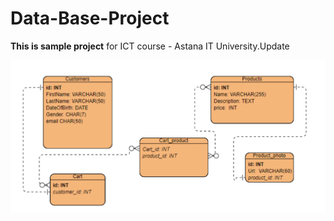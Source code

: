 # Data-Base-Project
**This is sample project** for ICT course - Astana IT University.Update

![ERD](ERD-sample.png)
